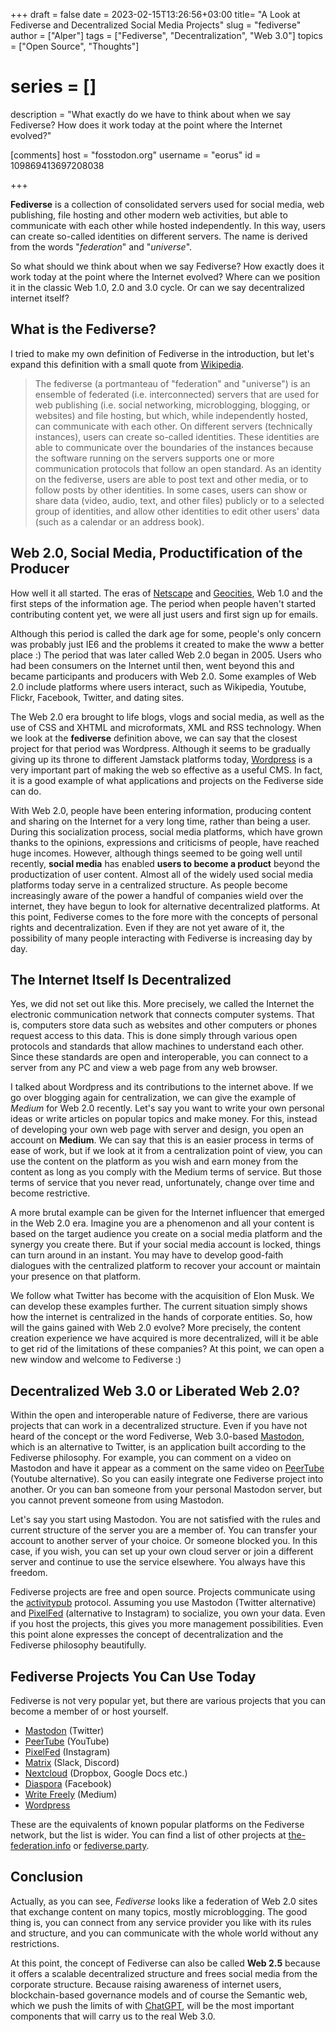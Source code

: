 +++
draft = false
date = 2023-02-15T13:26:56+03:00
title= "A Look at Fediverse and Decentralized Social Media Projects"
slug = "fediverse"
author = ["Alper"]
tags = ["Fediverse", "Decentralization", "Web 3.0"]
topics = ["Open Source", "Thoughts"]
# series = []
description = "What exactly do we have to think about when we say Fediverse? How does it work today at the point where the Internet evolved?"

[comments]
host = "fosstodon.org"
username = "eorus"
id = 109869413697208038

+++

**Fediverse** is a collection of consolidated servers used for social media, web publishing, file hosting and other modern web activities, but able to communicate with each other while hosted independently. In this way, users can create so-called identities on different servers. The name is derived from the words "*federation*" and "*universe*".

So what should we think about when we say Fediverse? How exactly does it work today at the point where the Internet evolved? Where can we position it in the classic Web 1.0, 2.0 and 3.0 cycle. Or can we say decentralized internet itself?

## What is the Fediverse?

I tried to make my own definition of Fediverse in the introduction, but let's expand this definition with a small quote from [Wikipedia](https://en.wikipedia.org/wiki/Fediverse).

> The fediverse (a portmanteau of "federation" and "universe") is an ensemble of federated (i.e. interconnected) servers that are used for web publishing (i.e. social networking, microblogging, blogging, or websites) and file hosting, but which, while independently hosted, can communicate with each other. On different servers (technically instances), users can create so-called identities. These identities are able to communicate over the boundaries of the instances because the software running on the servers supports one or more communication protocols that follow an open standard. As an identity on the fediverse, users are able to post text and other media, or to follow posts by other identities. In some cases, users can show or share data (video, audio, text, and other files) publicly or to a selected group of identities, and allow other identities to edit other users' data (such as a calendar or an address book).

## Web 2.0, Social Media, Productification of the Producer

How well it all started. The eras of [Netscape](https://en.wikipedia.org/wiki/Netscape) and [Geocities](https://en.wikipedia.org/wiki/Yahoo!_GeoCities), Web 1.0 and the first steps of the information age. The period when people haven't started contributing content yet, we were all just users and first sign up for emails.

Although this period is called the dark age for some, people's only concern was probably just IE6 and the problems it created to make the www a better place :) The period that was later called Web 2.0 began in 2005. Users who had been consumers on the Internet until then, went beyond this and became participants and producers with Web 2.0. Some examples of Web 2.0 include platforms where users interact, such as Wikipedia, Youtube, Flickr, Facebook, Twitter, and dating sites.

The Web 2.0 era brought to life blogs, vlogs and social media, as well as the use of CSS and XHTML and microformats, XML and RSS technology. When we look at the **fediverse** definition above, we can say that the closest project for that period was Wordpress. Although it seems to be gradually giving up its throne to different Jamstack platforms today, [Wordpress](https://wordpress.org/) is a very important part of making the web so effective as a useful CMS. In fact, it is a good example of what applications and projects on the Fediverse side can do.

With Web 2.0, people have been entering information, producing content and sharing on the Internet for a very long time, rather than being a user. During this socialization process, social media platforms, which have grown thanks to the opinions, expressions and criticisms of people, have reached huge incomes. However, although things seemed to be going well until recently, **social media** has enabled **users to become a product** beyond the productization of user content. Almost all of the widely used social media platforms today serve in a centralized structure. As people become increasingly aware of the power a handful of companies wield over the internet, they have begun to look for alternative decentralized platforms. At this point, Fediverse comes to the fore more with the concepts of personal rights and decentralization. Even if they are not yet aware of it, the possibility of many people interacting with Fediverse is increasing day by day.

## The Internet Itself Is Decentralized

Yes, we did not set out like this. More precisely, we called the Internet the electronic communication network that connects computer systems. That is, computers store data such as websites and other computers or phones request access to this data. This is done simply through various open protocols and standards that allow machines to understand each other. Since these standards are open and interoperable, you can connect to a server from any PC and view a web page from any web browser.

I talked about Wordpress and its contributions to the internet above. If we go over blogging again for centralization, we can give the example of *Medium* for Web 2.0 recently. Let's say you want to write your own personal ideas or write articles on popular topics and make money. For this, instead of developing your own web page with server and design, you open an account on **Medium**. We can say that this is an easier process in terms of ease of work, but if we look at it from a centralization point of view, you can use the content on the platform as you wish and earn money from the content as long as you comply with the Medium terms of service. But those terms of service that you never read, unfortunately, change over time and become restrictive.

A more brutal example can be given for the Internet influencer that emerged in the Web 2.0 era. Imagine you are a phenomenon and all your content is based on the target audience you create on a social media platform and the synergy you create there. But if your social media account is locked, things can turn around in an instant. You may have to develop good-faith dialogues with the centralized platform to recover your account or maintain your presence on that platform.

We follow what Twitter has become with the acquisition of Elon Musk. We can develop these examples further. The current situation simply shows how the internet is centralized in the hands of corporate entities. So, how will the gains gained with Web 2.0 evolve? More precisely, the content creation experience we have acquired is more decentralized, will it be able to get rid of the limitations of these companies? At this point, we can open a new window and welcome to Fediverse :)

## Decentralized Web 3.0 or Liberated Web 2.0?

Within the open and interoperable nature of Fediverse, there are various projects that can work in a decentralized structure. Even if you have not heard of the concept or the word Fediverse, Web 3.0-based [Mastodon](https://joinmastodon.org/), which is an alternative to Twitter, is an application built according to the Fediverse philosophy. For example, you can comment on a video on Mastodon and have it appear as a comment on the same video on [PeerTube](https://joinpeertube.org/) (Youtube alternative). So you can easily integrate one Fediverse project into another. Or you can ban someone from your personal Mastodon server, but you cannot prevent someone from using Mastodon.

Let's say you start using Mastodon. You are not satisfied with the rules and current structure of the server you are a member of. You can transfer your account to another server of your choice. Or someone blocked you. In this case, if you wish, you can set up your own cloud server or join a different server and continue to use the service elsewhere. You always have this freedom.

Fediverse projects are free and open source. Projects communicate using the [activitypub](https://activitypub.rocks/) protocol. Assuming you use Mastodon (Twitter alternative) and [PixelFed](https://pixelfed.org/) (alternative to Instagram) to socialize, you own your data. Even if you host the projects, this gives you more management possibilities. Even this point alone expresses the concept of decentralization and the Fediverse philosophy beautifully.

## Fediverse Projects You Can Use Today

Fediverse is not very popular yet, but there are various projects that you can become a member of or host yourself.

* [Mastodon](https://joinmastodon.org/) (Twitter)
* [PeerTube](https://joinpeertube.org/) (YouTube)
* [PixelFed](https://pixelfed.org/) (Instagram)
* [Matrix](https://matrix.org/) (Slack, Discord)
* [Nextcloud](https://nextcloud.com/) (Dropbox, Google Docs etc.)
* [Diaspora](https://diasporafoundation.org/) (Facebook)
* [Write Freely](https://writefreely.org/) (Medium)
* [Wordpress](https://wordpress.org/)

These are the equivalents of known popular platforms on the Fediverse network, but the list is wider. You can find a list of other projects at [the-federation.info](https://the-federation.info) or [fediverse.party](https://fediverse.party).

## Conclusion

Actually, as you can see, *Fediverse* looks like a federation of Web 2.0 sites that exchange content on many topics, mostly microblogging. The good thing is, you can connect from any service provider you like with its rules and structure, and you can communicate with the whole world without any restrictions.

At this point, the concept of Fediverse can also be called **Web 2.5** because it offers a scalable decentralized structure and frees social media from the corporate structure. Because raising awareness of internet users, blockchain-based governance models and of course the Semantic web, which we push the limits of with [ChatGPT](https://openai.com/blog/chatgpt/), will be the most important components that will carry us to the real Web 3.0.
